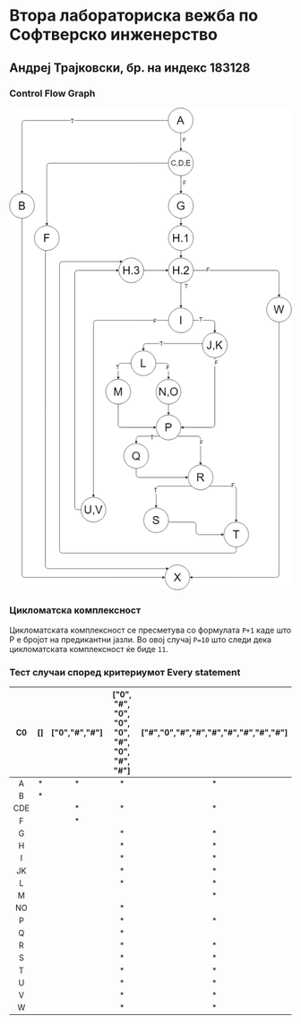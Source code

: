 # Втора лабораториска вежба по Софтверско инженерство

## Андреј Трајковски, бр. на индекс 183128

### Control Flow Graph
![CFG Image](/CFG.png)
### Цикломатска комплексност
Цикломатската комплексност се пресметува со формулата
``
P+1
``
каде што P е бројот на предикантни јазли. Во овој случај ``P=10`` што следи дека цикломатската комплексност ќе биде ``11``.

### Тест случаи според критериумот Every statement

|  C0 | [] | ["0","#","#"] | ["0", "#", "0", "0", "0", "#", "0", "#", "#"] | ["#","0","#","#","#","#","#","#","#"] |
|:---:|:--:|:-------------:|:---------------------------------------------:|:-------------------------------------:|
|  A  |  * |       *       |                       *                       |                   *                   |
|  B  |  * |               |                                               |                                       |
| CDE |    |       *       |                       *                       |                   *                   |
|  F  |    |       *       |                                               |                                       |
|  G  |    |               |                       *                       |                   *                   |
|  H  |    |               |                       *                       |                   *                   |
|  I  |    |               |                       *                       |                   *                   |
|  JK |    |               |                       *                       |                   *                   |
|  L  |    |               |                       *                       |                   *                   |
|  M  |    |               |                                               |                   *                   |
|  NO |    |               |                       *                       |                                       |
|  P  |    |               |                       *                       |                   *                   |
|  Q  |    |               |                       *                       |                                       |
|  R  |    |               |                       *                       |                   *                   |
|  S  |    |               |                       *                       |                   *                   |
|  T  |    |               |                       *                       |                   *                   |
|  U  |    |               |                       *                       |                   *                   |
|  V  |    |               |                       *                       |                   *                   |
|  W  |    |               |                       *                       |                   *                   |
